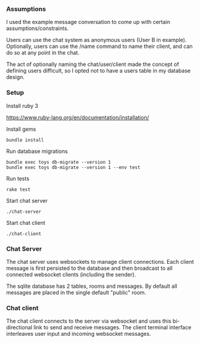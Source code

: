### Assumptions

I used the example message conversation to come up with certain assumptions/constraints.

Users can use the chat system as anonymous users (User B in example).  Optionally, users can use the /name command to name their client, and can do so at any point in the chat.

The act of optionally naming the chat/user/client made the concept of defining users difficult, so I opted not to have a users table in my database design.

### Setup

Install ruby 3

https://www.ruby-lang.org/en/documentation/installation/

Install gems

```
bundle install
```

Run database migrations

```
bundle exec toys db-migrate --version 1
bundle exec toys db-migrate --version 1 --env test
```

Run tests

```
rake test
```

Start chat server

```
./chat-server
```

Start chat client

```
./chat-client
```

### Chat Server

The chat server uses websockets to manage client connections.  Each client message is first persisted to the database and then broadcast to all connected websocket clients (including the sender).

The sqlite database has 2 tables, rooms and messages.  By default all messages are placed in the single default "public" room.  

### Chat client

The chat client connects to the server via websocket and uses this bi-directional link to send and receive messages.  The client terminal interface interleaves user input and incoming websocket messages.
